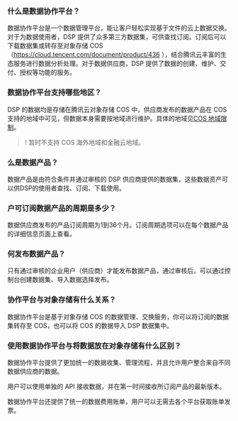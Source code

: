 ### 什么是数据协作平台？

数据协作平台是一个数据管理平台，能让客户轻松实现基于文件的云上数据交换。
对于为数据使用者，DSP 提供了众多第三方数据集，可供查找订阅。订阅后可以下载数据集或转存至对象存储 COS（https://cloud.tencent.com/document/product/436 ），结合腾讯云丰富的生态服务进行数据分析处理。对于数据供应商，DSP 提供了数据的创建、维护、交付、授权等功能的服务。

### 数据协作平台支持哪些地区？

DSP 的数据均是存储在腾讯云对象存储 COS 中，供应商发布的数据产品在 COS 支持的地域中可见，但数据本身需要按地域进行维护。具体的地域见[COS 地域限制](https://cloud.tencent.com/document/product/436/6224#.E4.B8.AD.E5.9B.BD.E5.A4.A7.E9.99.86.E5.9C.B0.E5.9F.9F)。

> ! 暂时不支持 COS 海外地域和金融云地域。

### 么是数据产品？

数据产品是由符合条件并通过审核的 DSP 供应商提供的数据集，这些数据资产可以供DSP的使用者查找、订阅、下载使用。

### 户可订阅数据产品的周期是多少？

数据供应商发布的产品订阅周期为1到36个月。订阅周期选项可以在每个数据产品的详细信息页面上查看。

### 何发布数据产品？
只有通过审核的企业用户（供应商）才能发布数据产品，通过审核后，可以通过控制台创建数据集、导入数据选择发布。

### 协作平台与对象存储有什么关系？
数据协作平台是基于对象存储 COS 的数据管理、交换服务，你可以将订阅的数据集转存至 COS，也可以将 COS 的数据导入 DSP 数据集中。

### 使用数据协作平台与将数据放在对象存储有什么区别？

数据协作平台提供了更加统一的数据收集、管理流程，并且允许用户整合来自不同数据供应商的数据。

用户可以使用单独的 API 接收数据，并在第一时间接收所订阅产品的最新版本。

数据协作平台还提供了统一的数据费用账单，用户可以无需去各个平台获取账单发票。
